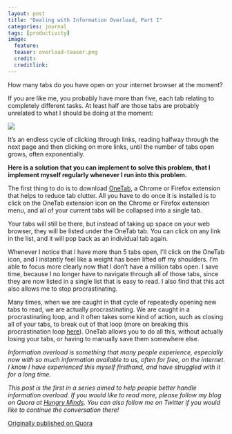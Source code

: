 ```yaml
---
layout: post
title: "Dealing with Information Overload, Part I"
categories: journal
tags: [productivity]
image:
  feature:
  teaser: overload-teaser.png
  credit:
  creditlink:
---
```


How many tabs do you have open on your internet browser at the moment?

If you are like me, you probably have more than five, each tab relating to completely different tasks. At least half are those tabs are probably unrelated to what I should be doing at the moment:

<img src="{{ site.url }}/images/overload.png">

It’s an endless cycle of clicking through links, reading halfway through the next page and then clicking on more links, until the number of tabs open grows, often exponentially.

**Here is a solution that you can implement to solve this problem, that I implement myself regularly whenever I run into this problem.**

The first thing to do is to download <a href="https://www.one-tab.com/">OneTab</a>, a Chrome or Firefox extension that helps to reduce tab clutter. All you have to do once it is installed is to click on the OneTab extension icon on the Chrome or Firefox extension menu, and all of your current tabs will be collapsed into a single tab.

Your tabs will still be there, but instead of taking up space on your web browser, they will be listed under the OneTab tab. You can click on any link in the list, and it will pop back as an individual tab again.

Whenever I notice that I have more than 5 tabs open, I’ll click on the OneTab icon, and I instantly feel like a weight has been lifted off my shoulders. I’m able to focus more clearly now that I don’t have a million tabs open. I save time, because I no longer have to navigate through all of those tabs, since they are now listed in a single list that is easy to read. I also find that this act also allows me to stop procrastinating.

Many times, when we are caught in that cycle of repeatedly opening new tabs to read, we are actually procrastinating. We are caught in a procrastinating loop, and it often takes some kind of action, such as closing all of your tabs, to break out of that loop (more on breaking this procrastination loop <a href="https://hungryminds.quora.com/Breaking-the-Procrastination-Loop">here</a>). OneTab allows you to do all this, without actually losing your tabs, or having to manually save them somewhere else.

*Information overload is something that many people experience, especially now with so much information available to us, often for free, on the internet. I know I have experienced this myself firsthand, and have struggled with it for a long time.*

*This post is the first in a series aimed to help people better handle information overload. If you would like to read more, please follow my blog on Quora at <a href="https://hungryminds.quora.com/">Hungry Minds</a>. You can also follow me on Twitter if you would like to continue the conversation there!*

<a href="https://hungryminds.quora.com/Dealing-with-Information-Overload-Part-I">Originally published on Quora</a>
